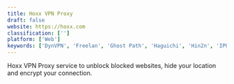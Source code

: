 ```yaml
---
title: Hoxx VPN Proxy
draft: false 
website: https://hoxx.com
classification: ['']
platform: ['Web']
keywords: ['DynVPN', 'Freelan', 'Ghost Path', 'Haguichi', 'Hin2n', 'IPOP (IP-over-P2P)', 'LogMeIn Hamachi', 'NeoRouter', 'OpenVPN', 'P2PVPN', 'Psiphon', 'Radmin VPN', 'SoftEther VPN', 'Splitstream', 'Tor', 'VyprVPN', 'Wippien NWRK', 'ZeroTier']
---
```

Hoxx VPN Proxy service to unblock blocked websites, hide your location and encrypt your connection.